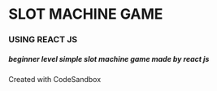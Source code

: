 # SLOT MACHINE GAME
### USING REACT JS
##### beginner level simple slot machine game made by react js
Created with CodeSandbox
